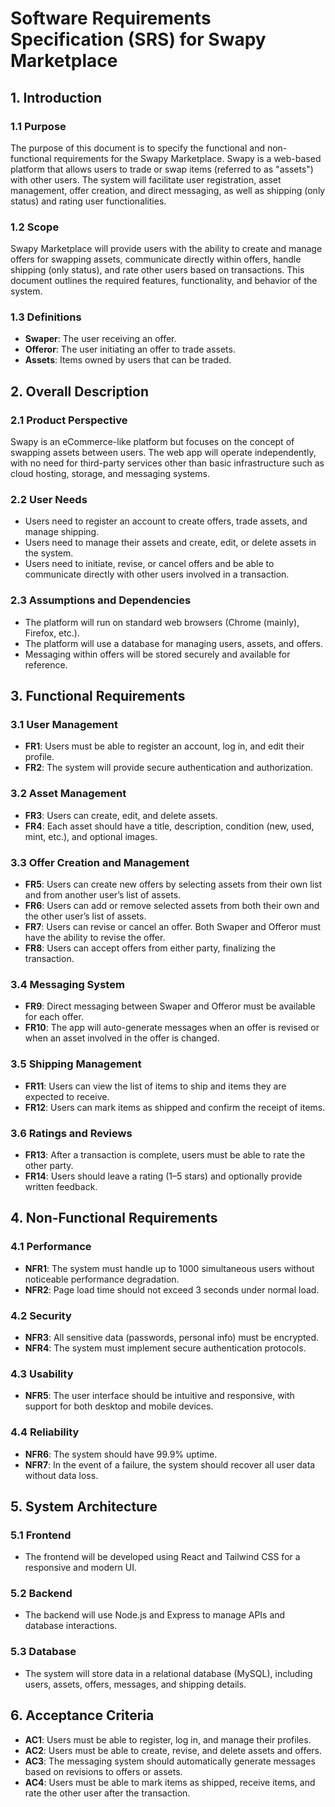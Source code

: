 
# Software Requirements Specification (SRS) for Swapy Marketplace

## 1. Introduction

### 1.1 Purpose
The purpose of this document is to specify the functional and non-functional requirements for the Swapy Marketplace. Swapy is a web-based platform that allows users to trade or swap items (referred to as "assets") with other users. The system will facilitate user registration, asset management, offer creation, and direct messaging, as well as shipping (only status) and rating user functionalities.

### 1.2 Scope
Swapy Marketplace will provide users with the ability to create and manage offers for swapping assets, communicate directly within offers, handle shipping (only status), and rate other users based on transactions. This document outlines the required features, functionality, and behavior of the system.

### 1.3 Definitions
- **Swaper**: The user receiving an offer.
- **Offeror**: The user initiating an offer to trade assets.
- **Assets**: Items owned by users that can be traded.

## 2. Overall Description

### 2.1 Product Perspective
Swapy is an eCommerce-like platform but focuses on the concept of swapping assets between users. The web app will operate independently, with no need for third-party services other than basic infrastructure such as cloud hosting, storage, and messaging systems.

### 2.2 User Needs
- Users need to register an account to create offers, trade assets, and manage shipping.
- Users need to manage their assets and create, edit, or delete assets in the system.
- Users need to initiate, revise, or cancel offers and be able to communicate directly with other users involved in a transaction.

### 2.3 Assumptions and Dependencies
- The platform will run on standard web browsers (Chrome (mainly), Firefox, etc.).
- The platform will use a database for managing users, assets, and offers.
- Messaging within offers will be stored securely and available for reference.

## 3. Functional Requirements

### 3.1 User Management
- **FR1**: Users must be able to register an account, log in, and edit their profile.
- **FR2**: The system will provide secure authentication and authorization.
  
### 3.2 Asset Management
- **FR3**: Users can create, edit, and delete assets.
- **FR4**: Each asset should have a title, description, condition (new, used, mint, etc.), and optional images.

### 3.3 Offer Creation and Management
- **FR5**: Users can create new offers by selecting assets from their own list and from another user’s list of assets.
- **FR6**: Users can add or remove selected assets from both their own and the other user’s list of assets.
- **FR7**: Users can revise or cancel an offer. Both Swaper and Offeror must have the ability to revise the offer.
- **FR8**: Users can accept offers from either party, finalizing the transaction.
  
### 3.4 Messaging System
- **FR9**: Direct messaging between Swaper and Offeror must be available for each offer.
- **FR10**: The app will auto-generate messages when an offer is revised or when an asset involved in the offer is changed.
  
### 3.5 Shipping Management
- **FR11**: Users can view the list of items to ship and items they are expected to receive.
- **FR12**: Users can mark items as shipped and confirm the receipt of items.
  
### 3.6 Ratings and Reviews
- **FR13**: After a transaction is complete, users must be able to rate the other party.
- **FR14**: Users should leave a rating (1–5 stars) and optionally provide written feedback.

## 4. Non-Functional Requirements

### 4.1 Performance
- **NFR1**: The system must handle up to 1000 simultaneous users without noticeable performance degradation.
- **NFR2**: Page load time should not exceed 3 seconds under normal load.

### 4.2 Security
- **NFR3**: All sensitive data (passwords, personal info) must be encrypted.
- **NFR4**: The system must implement secure authentication protocols.
  
### 4.3 Usability
- **NFR5**: The user interface should be intuitive and responsive, with support for both desktop and mobile devices.
  
### 4.4 Reliability
- **NFR6**: The system should have 99.9% uptime.
- **NFR7**: In the event of a failure, the system should recover all user data without data loss.

## 5. System Architecture

### 5.1 Frontend
- The frontend will be developed using React and Tailwind CSS for a responsive and modern UI.
  
### 5.2 Backend
- The backend will use Node.js and Express to manage APIs and database interactions.
  
### 5.3 Database
- The system will store data in a relational database (MySQL), including users, assets, offers, messages, and shipping details.

## 6. Acceptance Criteria

- **AC1**: Users must be able to register, log in, and manage their profiles.
- **AC2**: Users must be able to create, revise, and delete assets and offers.
- **AC3**: The messaging system should automatically generate messages based on revisions to offers or assets.
- **AC4**: Users must be able to mark items as shipped, receive items, and rate the other user after the transaction.
